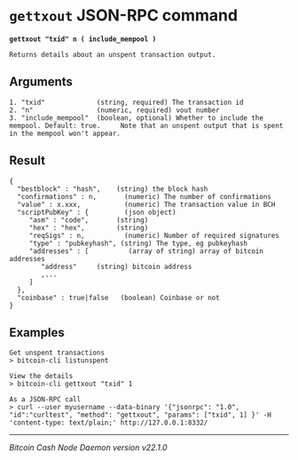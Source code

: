 `gettxout` JSON-RPC command
===========================

**`gettxout "txid" n ( include_mempool )`**

```
Returns details about an unspent transaction output.
```

Arguments
---------

```
1. "txid"             (string, required) The transaction id
2. "n"                (numeric, required) vout number
3. "include_mempool"  (boolean, optional) Whether to include the mempool. Default: true.     Note that an unspent output that is spent in the mempool won't appear.
```

Result
------

```
{
  "bestblock" : "hash",    (string) the block hash
  "confirmations" : n,       (numeric) The number of confirmations
  "value" : x.xxx,           (numeric) The transaction value in BCH
  "scriptPubKey" : {         (json object)
     "asm" : "code",       (string)
     "hex" : "hex",        (string)
     "reqSigs" : n,          (numeric) Number of required signatures
     "type" : "pubkeyhash", (string) The type, eg pubkeyhash
     "addresses" : [          (array of string) array of bitcoin addresses
        "address"     (string) bitcoin address
        ,...
     ]
  },
  "coinbase" : true|false   (boolean) Coinbase or not
}
```

Examples
--------

```
Get unspent transactions
> bitcoin-cli listunspent

View the details
> bitcoin-cli gettxout "txid" 1

As a JSON-RPC call
> curl --user myusername --data-binary '{"jsonrpc": "1.0", "id":"curltest", "method": "gettxout", "params": ["txid", 1] }' -H 'content-type: text/plain;' http://127.0.0.1:8332/
```

***

*Bitcoin Cash Node Daemon version v22.1.0*
